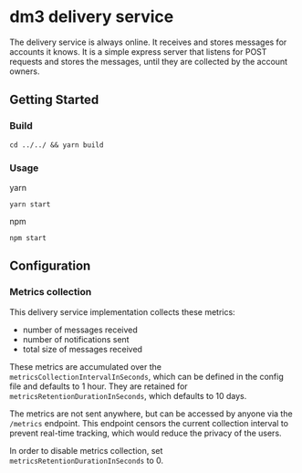 # dm3 delivery service

The delivery service is always online. It receives and stores messages for accounts it knows. It is a simple express server that listens for POST requests and stores the messages, until they are collected by the account owners.

## Getting Started

### Build

```
cd ../../ && yarn build
```

### Usage

yarn

```
yarn start
```

npm

```
npm start
```

## Configuration

### Metrics collection

This delivery service implementation collects these metrics:

-   number of messages received
-   number of notifications sent
-   total size of messages received

These metrics are accumulated over the `metricsCollectionIntervalInSeconds`, which can be defined in the config file and defaults to 1 hour. They are retained for `metricsRetentionDurationInSeconds`, which defaults to 10 days.

The metrics are not sent anywhere, but can be accessed by anyone via the `/metrics` endpoint. This endpoint censors the current collection interval to prevent real-time tracking, which would reduce the privacy of the users.

In order to disable metrics collection, set `metricsRetentionDurationInSeconds` to 0.
